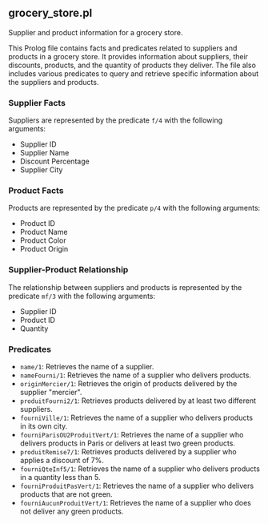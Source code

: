 ## grocery_store.pl

Supplier and product information for a grocery store.

This Prolog file contains facts and predicates related to suppliers and products in a grocery store. It provides information about suppliers, their discounts, products, and the quantity of products they deliver. The file also includes various predicates to query and retrieve specific information about the suppliers and products.

### Supplier Facts

Suppliers are represented by the predicate `f/4` with the following arguments:
- Supplier ID
- Supplier Name
- Discount Percentage
- Supplier City

### Product Facts

Products are represented by the predicate `p/4` with the following arguments:
- Product ID
- Product Name
- Product Color
- Product Origin

### Supplier-Product Relationship

The relationship between suppliers and products is represented by the predicate `mf/3` with the following arguments:
- Supplier ID
- Product ID
- Quantity

### Predicates

- `name/1`: Retrieves the name of a supplier.
- `nameFourni/1`: Retrieves the name of a supplier who delivers products.
- `originMercier/1`: Retrieves the origin of products delivered by the supplier "mercier".
- `produitFourni2/1`: Retrieves products delivered by at least two different suppliers.
- `fourniVille/1`: Retrieves the name of a supplier who delivers products in its own city.
- `fourniParisOU2ProduitVert/1`: Retrieves the name of a supplier who delivers products in Paris or delivers at least two green products.
- `produitRemise7/1`: Retrieves products delivered by a supplier who applies a discount of 7%.
- `fourniQteInf5/1`: Retrieves the name of a supplier who delivers products in a quantity less than 5.
- `fourniProduitPasVert/1`: Retrieves the name of a supplier who delivers products that are not green.
- `fourniAucunProduitVert/1`: Retrieves the name of a supplier who does not deliver any green products.
